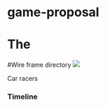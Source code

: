 # game-proposal
# The 
#Wire frame directory
![](..wireframe/test.png)

Car racers 


### Timeline

